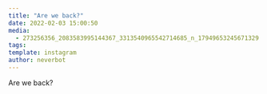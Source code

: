 ```yaml
---
title: "Are we back?"
date: 2022-02-03 15:00:50
media: 
  - 273256356_2083583995144367_3313540965542714685_n_17949653245671329.jpg
tags: 
template: instagram
author: neverbot
---
```


Are we back?
